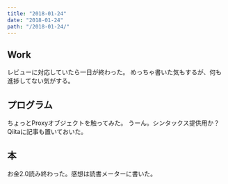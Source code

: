 ```yaml
---
title: "2018-01-24"
date: "2018-01-24"
path: "/2018-01-24/"
---
```


## Work

レビューに対応していたら一日が終わった。
めっちゃ書いた気もするが、何も進捗してない気がする。

## プログラム

ちょっとProxyオブジェクトを触ってみた。
うーん。シンタックス提供用か？
Qiitaに記事も置いておいた。

## 本

お金2.0読み終わった。感想は読書メーターに書いた。
